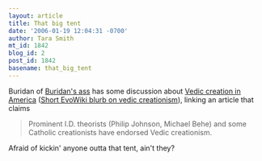 ```yaml
---
layout: article
title: That big tent
date: '2006-01-19 12:04:31 -0700'
author: Tara Smith
mt_id: 1842
blog_id: 2
post_id: 1842
basename: that_big_tent
---
```

Buridan of [Buridan's ass](http://www.buridansass.com) has some discussion about [Vedic creation in America](http://www.buridansass.com/archives/2006/01/vedic_creationism_in_america.html) ([Short EvoWiki blurb on vedic creationism](http://www.evowiki.org/index.php/Vedic_creationism)), linking an article that claims

> Prominent I.D. theorists (Philip Johnson, Michael Behe) and some Catholic creationists have endorsed Vedic creationism.

 

Afraid of kickin' anyone outta that tent, ain't they?

